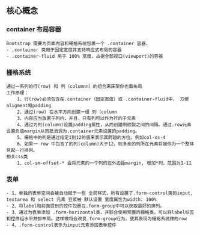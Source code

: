 ## 核心概念
### container 布局容器
    Bootstrap 需要为页面内容和栅格系统包裹一个 .container 容器，
    - ,container 类用于固定宽度并支持响应式布局的容器
    - .container-fluid 用于 100% 宽度，占据全部视口(viewport)的容器

### 栅格系统
    通过一系列的行(row) 和 列（columnn）的组合来床架你也面布局
    工作原理：
        1、行(row)必须包含在.container（固定宽度）或 .container-fluid中， 方便aligment和padding
        2、通过(row) 在水平方向创建一组 列（column
        3、内容应当放置于列内，并且，只有列可以作为行的子元素
        4、通过为列(column)设置padding属性，从而创建咧欲裂之间的间隔。通过.row元素设置负值margin从而抵消调为.container元素设置的padding。
        5、栅格中的列是通过指定1到12的值来表示其跨越的方位。例如col-xs-4
        6、如果一 row 中包含了的列(column)大于12，则多余的列所在元素将被作为一个整体另起一行排列。
    相关css类
        1、col-sm-offset-* 会将元素的一个列的左外边距margin, 增加*列，范围为1-11

### 表单
    - 1、单独的表单空间会被自动赋予一些 全局样式，所有设置了.form-control类的input, textarea 和 select 元素 豆浆被 默认设置 宽度属性为width: 100%
    - 2、将label和前面提到的控件包裹在.form-group中可以获取最好的排列。
    - 3、通过为表单添加 .form-horizontal类，并联合使用预置的栅格类，可以将label标签和控件组水平并排布局。这样做将会改变.form-group行为，使其表现为栅格系统种的row
    - 4、.form-control表示为input元素添加表单控件

